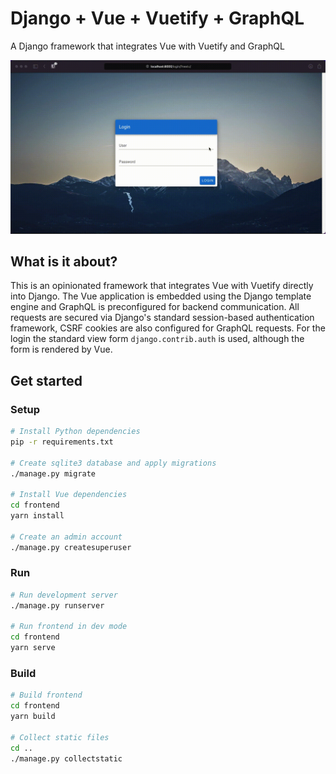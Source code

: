 # Django + Vue + Vuetify + GraphQL

A Django framework that integrates Vue with Vuetify and GraphQL

![Screencast of this Django application framework](.github/images/screencast.gif)

## What is it about?

This is an opinionated framework that integrates Vue with Vuetify directly into Django. 
The Vue application is embedded using the Django template engine and GraphQL is preconfigured for backend communication. 
All requests are secured via Django's standard session-based authentication framework, CSRF cookies are also configured for GraphQL requests. 
For the login the standard view form `django.contrib.auth` is used, although the form is rendered by Vue.

## Get started

### Setup

```bash
# Install Python dependencies
pip -r requirements.txt

# Create sqlite3 database and apply migrations
./manage.py migrate

# Install Vue dependencies
cd frontend
yarn install

# Create an admin account
./manage.py createsuperuser
```

### Run 

```bash
# Run development server
./manage.py runserver

# Run frontend in dev mode
cd frontend
yarn serve
```

### Build

```bash
# Build frontend
cd frontend 
yarn build

# Collect static files
cd ..
./manage.py collectstatic
```